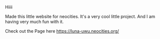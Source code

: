 Hiiii

Made this little website for neocities. It's a very cool little project. And I am having very much fun with it.

Check out the Page here
https://luna-uwu.neocities.org/
